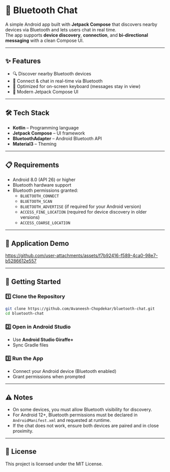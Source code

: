# 📱 Bluetooth Chat

A simple Android app built with **Jetpack Compose** that discovers nearby devices via Bluetooth and lets users chat in real time.  
The app supports **device discovery**, **connection**, and **bi-directional messaging** with a clean Compose UI.

---

## ✨ Features
- 🔍 Discover nearby Bluetooth devices
- 📡 Connect & chat in real-time via Bluetooth
- 📱 Optimized for on-screen keyboard (messages stay in view)
- 🎨 Modern Jetpack Compose UI

---

## 🛠 Tech Stack
- **Kotlin** – Programming language
- **Jetpack Compose** – UI framework
- **BluetoothAdapter** – Android Bluetooth API
- **Material3** – Theming

---

## 📋 Requirements
- Android 8.0 (API 26) or higher
- Bluetooth hardware support
- Bluetooth permissions granted:
  - `BLUETOOTH_CONNECT`
  - `BLUETOOTH_SCAN`
  - `BLUETOOTH_ADVERTISE` (if required for your Android version)
  - `ACCESS_FINE_LOCATION` (required for device discovery in older versions)
  - `ACCESS_COARSE_LOCATION`

---

## 📱 Application Demo

https://github.com/user-attachments/assets/f7b92416-f589-4ca0-98e7-b5286612e557

---

## 🚀 Getting Started

### 1️⃣ Clone the Repository
```bash
git clone https://github.com/Avaneesh-Chopdekar/bluetooth-chat.git
cd bluetooth-chat
````

### 2️⃣ Open in Android Studio

* Use **Android Studio Giraffe+**
* Sync Gradle files

### 3️⃣ Run the App

* Connect your Android device (Bluetooth enabled)
* Grant permissions when prompted
---

## ⚠️ Notes

* On some devices, you must allow Bluetooth visibility for discovery.
* For Android 12+, Bluetooth permissions must be declared in `AndroidManifest.xml` and requested at runtime.
* If the chat does not work, ensure both devices are paired and in close proximity.

---

## 📜 License

This project is licensed under the MIT License.
